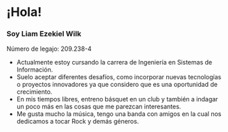 # ¡Hola!
### Soy Liam Ezekiel Wilk
Número de legajo: 209.238-4

- Actualmente estoy cursando la carrera de Ingeniería en Sistemas de Información.
- Suelo aceptar diferentes desafíos, como incorporar nuevas tecnologías o proyectos innovadores ya que considero que es una oportunidad de crecimiento.
- En mis tiempos libres, entreno básquet en un club y también a indagar un poco más en las cosas que me parezcan interesantes.
- Me gusta mucho la música, tengo una banda con amigos en la cual nos dedicamos a tocar Rock y demás géneros.

